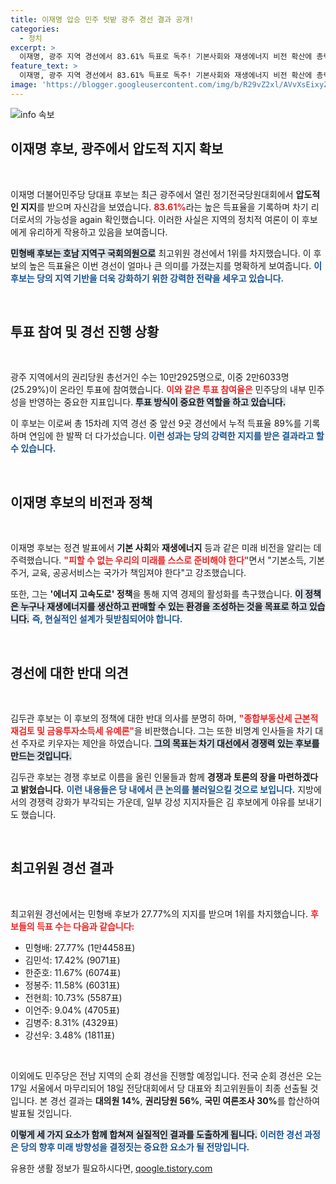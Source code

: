 ```yaml
---
title: 이재명 압승 민주 텃밭 광주 경선 결과 공개!
categories:
  - 정치
excerpt: >
  이재명, 광주 지역 경선에서 83.61% 득표로 독주! 기본사회와 재생에너지 비전 확산에 총력전. 민주당 차기 대선 후보로 부상할까? 클릭해 보세요!
feature_text: >
  이재명, 광주 지역 경선에서 83.61% 득표로 독주! 기본사회와 재생에너지 비전 확산에 총력전. 민주당 차기 대선 후보로 부상할까? 클릭해 보세요!
image: 'https://blogger.googleusercontent.com/img/b/R29vZ2xl/AVvXsEixyZcFfHzMRdzZMjFBmAUKJYCLCGyLL1o632UiGVXcaFdKo_bkvkuCioo0uUKlGfBVcT3P84aROyZIXSBEx3Aw5nCQ3pTgDom1WDC4m8eifvWiAmWEEVb4x6G_l8C0QH225ldMjyaFvpxGEBGNO37VmDTDMHGhJPq73UglMfDca1-0aw/s1600/blogspot.png'
---
```


<p><img src="https://blogger.googleusercontent.com/img/b/R29vZ2xl/AVvXsEixyZcFfHzMRdzZMjFBmAUKJYCLCGyLL1o632UiGVXcaFdKo_bkvkuCioo0uUKlGfBVcT3P84aROyZIXSBEx3Aw5nCQ3pTgDom1WDC4m8eifvWiAmWEEVb4x6G_l8C0QH225ldMjyaFvpxGEBGNO37VmDTDMHGhJPq73UglMfDca1-0aw/s1600/blogspot.png" alt="info 속보" /></p>

<h2 data-ke-size="size26">이재명 후보, 광주에서 압도적 지지 확보</h2>

<p data-ke-size="size16">&nbsp;</p>

<p>이재명 더불어민주당 당대표 후보는 최근 광주에서 열린 정기전국당원대회에서 <strong>압도적인 지지</strong>를 받으며 자신감을 보였습니다. <b><span style="color: #ee2323;">83.61%</span></b>라는 높은 득표율을 기록하며 차기 리더로서의 가능성을 again 확인했습니다. 이러한 사실은 지역의 정치적 여론이 이 후보에게 유리하게 작용하고 있음을 보여줍니다. </p>

<p><b><span style="background-color: #21538527;">민형배 후보는 호남 지역구 국회의원으로</span></b> 최고위원 경선에서 1위를 차지했습니다. 이 후보의 높은 득표율은 이번 경선이 얼마나 큰 의미를 가졌는지를 명확하게 보여줍니다. <b><span style="color: #1a5490;">이 후보는 당의 지역 기반을 더욱 강화하기 위한 강력한 전략을 세우고 있습니다.</span></b> </p>

<p data-ke-size="size16">&nbsp;</p>

<h2 data-ke-size="size26">투표 참여 및 경선 진행 상황</h2>

<p data-ke-size="size16">&nbsp;</p>

<p>광주 지역에서의 권리당원 총선거인 수는 10만2925명으로, 이중 2만6033명(25.29%)이 온라인 투표에 참여했습니다. <b><span style="color: #ee2323;">이와 같은 투표 참여율은</span></b> 민주당의 내부 민주성을 반영하는 중요한 지표입니다. <b><span style="background-color: #21538527;">투표 방식이 중요한 역할을 하고 있습니다.</span></b> </p>

<p>이 후보는 이로써 총 15차례 지역 경선 중 앞선 9곳 경선에서 누적 득표율 89%를 기록하며 연임에 한 발짝 더 다가섰습니다. <b><span style="color: #1a5490;">이런 성과는 당의 강력한 지지를 받은 결과라고 할 수 있습니다.</span></b> </p>

<p data-ke-size="size16">&nbsp;</p>

<h2 data-ke-size="size26">이재명 후보의 비전과 정책</h2>

<p data-ke-size="size16">&nbsp;</p>

<p>이재명 후보는 정견 발표에서 <strong>기본 사회</strong>와 <strong>재생에너지</strong> 등과 같은 미래 비전을 알리는 데 주력했습니다. <b><span style="color: #ee2323;">"피할 수 없는 우리의 미래를 스스로 준비해야 한다"</span></b>면서 "기본소득, 기본주거, 교육, 공공서비스는 국가가 책임져야 한다"고 강조했습니다. </p>

<p>또한, 그는 <strong>'에너지 고속도로' 정책</strong>을 통해 지역 경제의 활성화를 촉구했습니다. <b><span style="background-color: #21538527;">이 정책은 누구나 재생에너지를 생산하고 판매할 수 있는 환경을 조성하는 것을 목표로 하고 있습니다.</span></b> <b><span style="color: #1a5490;">즉, 현실적인 설계가 뒷받침되어야 합니다.</span></b> </p>

<p data-ke-size="size16">&nbsp;</p>

<h2 data-ke-size="size26">경선에 대한 반대 의견</h2>

<p data-ke-size="size16">&nbsp;</p>

<p>김두관 후보는 이 후보의 정책에 대한 반대 의사를 분명히 하며, <b><span style="color: #ee2323;">"종합부동산세 근본적 재검토 및 금융투자소득세 유예론"</span></b>을 비판했습니다. 그는 또한 비명계 인사들을 차기 대선 주자로 키우자는 제안을 하였습니다. <b><span style="background-color: #21538527;">그의 목표는 차기 대선에서 경쟁력 있는 후보를 만드는 것입니다.</span></b> </p>

<p>김두관 후보는 경쟁 후보로 이름을 올린 인물들과 함께 <strong>경쟁과 토론의 장을 마련하겠다고 밝혔습니다.</strong> <b><span style="color: #1a5490;">이런 내용들은 당 내에서 큰 논의를 불러일으킬 것으로 보입니다.</span></b> 지방에서의 경쟁력 강화가 부각되는 가운데, 일부 강성 지지자들은 김 후보에게 야유를 보내기도 했습니다. </p>

<p data-ke-size="size16">&nbsp;</p>

<h2 data-ke-size="size26">최고위원 경선 결과</h2>

<p data-ke-size="size16">&nbsp;</p>

<p>최고위원 경선에서는 민형배 후보가 27.77%의 지지를 받으며 1위를 차지했습니다. <b><span style="color: #ee2323;">후보들의 득표 수는 다음과 같습니다:</span></b> </p>

<ul>
    <li>민형배: 27.77% (1만4458표)</li>
    <li>김민석: 17.42% (9071표)</li>
    <li>한준호: 11.67% (6074표)</li>
    <li>정봉주: 11.58% (6031표)</li>
    <li>전현희: 10.73% (5587표)</li>
    <li>이언주: 9.04% (4705표)</li>
    <li>김병주: 8.31% (4329표)</li>
    <li>강선우: 3.48% (1811표)</li>
</ul>

<p data-ke-size="size16">&nbsp;</p>

<p>이외에도 민주당은 전남 지역의 순회 경선을 진행할 예정입니다. 전국 순회 경선은 오는 17일 서울에서 마무리되어 18일 전당대회에서 당 대표와 최고위원들이 최종 선출될 것입니다. 본 경선 결과는 <strong>대의원 14%</strong>, <strong>권리당원 56%</strong>, <strong>국민 여론조사 30%</strong>를 합산하여 발표될 것입니다. </p>

<p><b><span style="background-color: #21538527;">이렇게 세 가지 요소가 함께 합쳐져 실질적인 결과를 도출하게 됩니다.</span></b> <b><span style="color: #1a5490;">이러한 경선 과정은 당의 향후 미래 방향성을 결정짓는 중요한 요소가 될 전망입니다.</span></b></p>
유용한 생활 정보가 필요하시다면, <a href="https://qoogle.tistory.com" rel="dofollow">qoogle.tistory.com</a>


